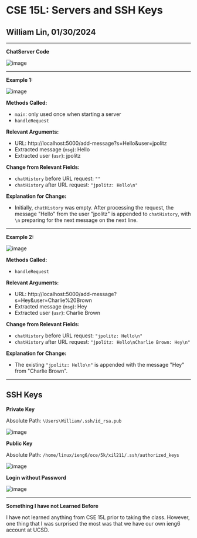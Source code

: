 # CSE 15L: Servers and SSH Keys
## William Lin, 01/30/2024
---

**ChatServer Code**

![image](https://github.com/williamlinplayzlegitpiano/15Llabreports/assets/55766910/f1aa044e-d9d3-4eb9-9f76-2268010e2c9b)

---
**Example 1:**

![image](https://github.com/williamlinplayzlegitpiano/15Llabreports/assets/55766910/4784f9d8-3f40-4be1-bc88-65a979413c89)

**Methods Called:**
* `main`: only used once when starting a server
* `handleRequest`

**Relevant Arguments:**
* URL: http://localhost:5000/add-message?s=Hello&user=jpolitz
* Extracted message (`msg`): Hello
* Extracted user (`usr`): jpolitz

**Change from Relevant Fields:**
* `chatHistory` before URL request: `""`
* `chatHistory` after URL request: `"jpolitz: Hello\n"`

**Explanation for Change:**
* Initially, `chatHistory` was empty. After processing the request, the message "Hello" from the user "jpolitz" is appended to `chatHistory`, with `\n` preparing for the next message on the next line.

---
**Example 2:**

![image](https://github.com/williamlinplayzlegitpiano/15Llabreports/assets/55766910/66f8aeb1-5f3b-4949-bfb0-1bab00612409)

**Methods Called:**
* `handleRequest`

**Relevant Arguments:**
* URL: http://localhost:5000/add-message?s=Hey&user=Charlie%20Brown
* Extracted message (`msg`): Hey
* Extracted user (`usr`): Charlie Brown

**Change from Relevant Fields:**
* `chatHistory` before URL request: `"jpolitz: Hello\n"`
* `chatHistory` after URL request: `"jpolitz: Hello\nCharlie Brown: Hey\n"`

**Explanation for Change:**
* The existing `"jpolitz: Hello\n"` is appended with the message "Hey" from "Charlie Brown".

---
## SSH Keys

**Private Key**

Absolute Path: `\Users\William/.ssh/id_rsa.pub`

![image](https://github.com/williamlinplayzlegitpiano/15Llabreports/assets/55766910/7355a2e2-0fae-4f27-92e3-7b577df954db)

**Public Key**

Absolute Path: `/home/linux/ieng6/oce/5k/xil211/.ssh/authorized_keys`

![image](https://github.com/williamlinplayzlegitpiano/15Llabreports/assets/55766910/cca9637d-0bd0-4060-8fa8-6d25d09cb529)

**Login without Password**

![image](https://github.com/williamlinplayzlegitpiano/15Llabreports/assets/55766910/9a7f1e58-3f67-4e7f-a1ef-6de7671c3151)

---

**Something I have not Learned Before**

I have not learned anything from CSE 15L prior to taking the class. However, one thing that I was surprised the most was that we have our own ieng6 account at UCSD.
